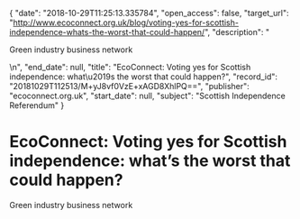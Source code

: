 {
  "date": "2018-10-29T11:25:13.335784", 
  "open_access": false, 
  "target_url": "http://www.ecoconnect.org.uk/blog/voting-yes-for-scottish-independence-whats-the-worst-that-could-happen/", 
  "description": "<p>Green industry business network</p>\n", 
  "end_date": null, 
  "title": "EcoConnect: Voting yes for Scottish independence: what\u2019s the worst that could happen?", 
  "record_id": "20181029T112513/M+yJ8vf0VzE+xAGD8XhlPQ==", 
  "publisher": "ecoconnect.org.uk", 
  "start_date": null, 
  "subject": "Scottish Independence Referendum"
}

# EcoConnect: Voting yes for Scottish independence: what’s the worst that could happen?

<p>Green industry business network</p>

